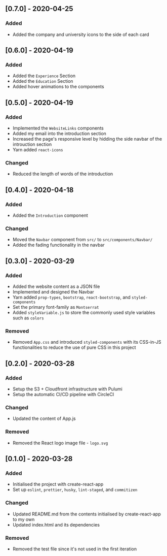 ## [0.7.0] - 2020-04-25

### Added

- Added the company and university icons to the side of each card

## [0.6.0] - 2020-04-19

### Added

- Added the `Experience` Section
- Added the `Education` Section
- Added hover animations to the components

## [0.5.0] - 2020-04-19

### Added

- Implemented the `WebsiteLinks` components
- Added my email into the introduction section
- Increased the page's responsive level by hidding the side navbar of the introuction section
- Yarn added `react-icons`

### Changed

- Reduced the length of words of the introduction

## [0.4.0] - 2020-04-18

### Added

- Added the `Introduction` component

### Changed

- Moved the `Navbar` component from `src/` to `src/components/Navbar/`
- Added the fading functionality in the navbar

## [0.3.0] - 2020-03-29

### Added

- Added the website content as a JSON file
- Implemented and designed the Navbar
- Yarn added `prop-types`, `bootstrap`, `react-bootstrap`, and `styled-components`
- Set the primary font-family as `Montserrat`
- Added `styleVariable.js` to store the commonly used style variables such as `colors`

### Removed

- Removed `App.css` and introduced `styled-components` with its CSS-in-JS functionalities to reduce the use of pure CSS in this project

## [0.2.0] - 2020-03-28

### Added

- Setup the S3 + Cloudfront infrastructure with Pulumi
- Setup the automatic CI/CD pipeline with CircleCI

### Changed

- Updated the content of App.js

### Removed

- Removed the React logo image file - `logo.svg`

## [0.1.0] - 2020-03-28

### Added

- Initialised the project with create-react-app
- Set up `eslint`, `prettier`, `husky`, `lint-staged`, and `commitizen`

### Changed

- Updated README.md from the contents initialised by create-react-app to my own
- Updated index.html and its dependencies

### Removed

- Removed the test file since it's not used in the first iteration
